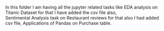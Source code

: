 In this folder I am having all the jupyter related tasks like EDA analysis on Titanic Dataset for that I have added the csv file also,  
Sentimental Analysis task on Restaurant reviews for that also I had added csv file,
Applications of Pandas on Purchase table.
